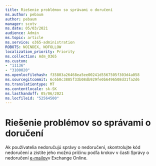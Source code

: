 ```yaml
---
title: Riešenie problémov so správami o doručení
ms.author: pebaum
author: pebaum
manager: scotv
ms.date: 05/03/2021
audience: Admin
ms.topic: article
ms.service: o365-administration
ROBOTS: NOINDEX, NOFOLLOW
localization_priority: Priority
ms.collection: Adm_O365
ms.custom:
- "11136"
- "3100020"
ms.openlocfilehash: f35803a26468ea5ee00241d5567505f303d4a058
ms.sourcegitcommit: 6c6b0c3885f33b08db929fe0b6496508d31fa2d6
ms.translationtype: MT
ms.contentlocale: sk-SK
ms.lasthandoff: 05/06/2021
ms.locfileid: "52564500"
---
```

# <a name="troubleshooting-non-delivery-reports"></a>Riešenie problémov so správami o doručení

Ak používatelia nedoručujú správy o nedoručení, skontrolujte kód nedoručení a zistite jeho možnú príčinu podľa krokov v časti Správy o nedoručení [e-mailov](https://docs.microsoft.com/exchange/mail-flow-best-practices/non-delivery-reports-in-exchange-online/non-delivery-reports-in-exchange-online)v Exchange Online.